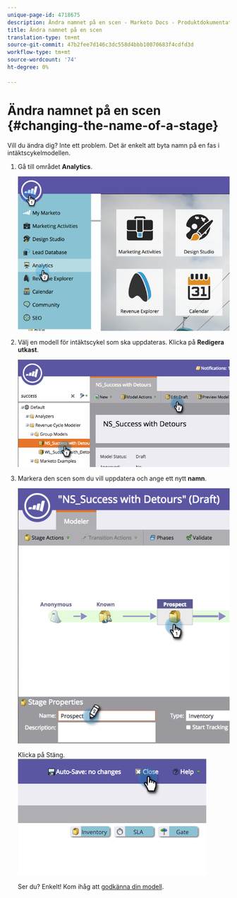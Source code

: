 ```yaml
---
unique-page-id: 4718675
description: Ändra namnet på en scen - Marketo Docs - Produktdokumentation
title: Ändra namnet på en scen
translation-type: tm+mt
source-git-commit: 47b2fee7d146c3dc558d4bbb10070683f4cdfd3d
workflow-type: tm+mt
source-wordcount: '74'
ht-degree: 0%

---
```



# Ändra namnet på en scen {#changing-the-name-of-a-stage}

Vill du ändra dig? Inte ett problem. Det är enkelt att byta namn på en fas i intäktscykelmodellen.

1. Gå till området **Analytics**.

   ![](assets/image2015-4-27-23-3a18-3a34.png)

1. Välj en modell för intäktscykel som ska uppdateras. Klicka på **Redigera utkast**.

   ![](assets/image2015-4-27-17-3a36-3a33.png)

1. Markera den scen som du vill uppdatera och ange ett nytt **namn**.

   ![](assets/image2015-4-27-17-3a40-3a46.png)

   Klicka på Stäng.
   ![](assets/image2015-4-27-17-3a41-3a51.png)

   Ser du? Enkelt! Kom ihåg att [godkänna din modell](approve-unapprove-a-revenue-model.md).

